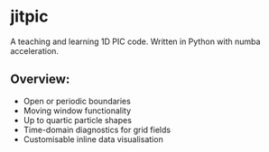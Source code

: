 # jitpic
 A teaching and learning 1D PIC code. Written in Python with numba acceleration.
 
 ## Overview:
 * Open or periodic boundaries
 * Moving window functionality
 * Up to quartic particle shapes
 * Time-domain diagnostics for grid fields
 * Customisable inline data visualisation

